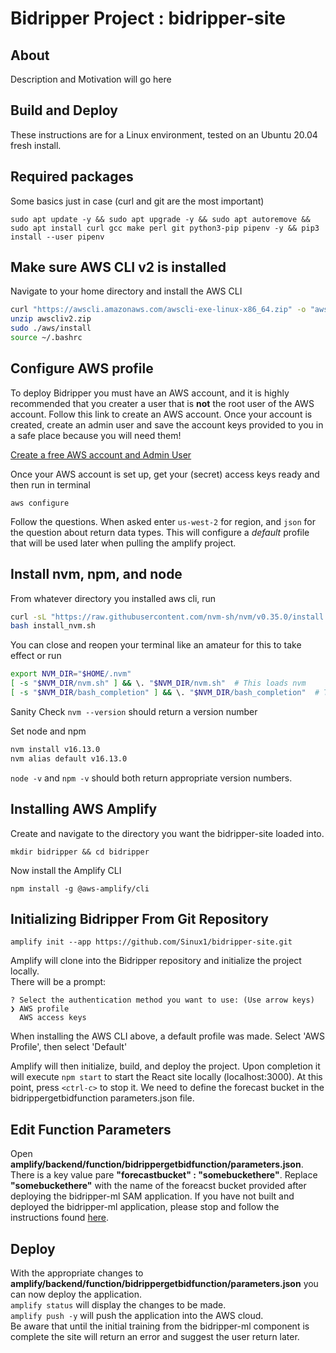 # Bidripper Project : bidripper-site

## About

Description and Motivation will go here

## Build and Deploy 

These instructions are for a Linux environment, tested on an Ubuntu 20.04 fresh install.  

## Required packages

Some basics just in case (curl and git are the most important)

`sudo apt update -y && sudo apt upgrade -y && sudo apt autoremove && sudo apt install curl gcc make perl git python3-pip pipenv -y && pip3 install --user pipenv`  


## Make sure AWS CLI v2 is installed

Navigate to your home directory and install the AWS CLI
```bash
curl "https://awscli.amazonaws.com/awscli-exe-linux-x86_64.zip" -o "awscliv2.zip"
unzip awscliv2.zip
sudo ./aws/install
source ~/.bashrc
```

## Configure AWS profile

To deploy Bidripper you must have an AWS account, and it is highly recommended that you creater a user that is **not** the root user of the AWS account. Follow this link to create an AWS account. Once your account is created, create an admin user and save the account keys provided to you in a safe place because you will need them!

[Create a free AWS account and Admin User](https://docs.aws.amazon.com/translate/latest/dg/setting-up.html)


Once your AWS account is set up, get your (secret) access keys ready and then run in terminal

`aws configure`

Follow the questions. When asked enter `us-west-2` for region, and `json` for the question about return data types. This will configure a *_default_* profile that will be used later when pulling the amplify project.  

## Install nvm, npm, and node

From whatever directory  you installed aws cli, run

```bash
curl -sL "https://raw.githubusercontent.com/nvm-sh/nvm/v0.35.0/install.sh" -o install_nvm.sh
bash install_nvm.sh
```

You can close and reopen your terminal like an amateur for this to take effect or run  

```bash
export NVM_DIR="$HOME/.nvm"
[ -s "$NVM_DIR/nvm.sh" ] && \. "$NVM_DIR/nvm.sh"  # This loads nvm
[ -s "$NVM_DIR/bash_completion" ] && \. "$NVM_DIR/bash_completion"  # This loads nvm bash_completion
```

Sanity Check
`nvm --version` should return a version number

Set node and npm  

```bash
nvm install v16.13.0
nvm alias default v16.13.0

```
`node -v` and `npm -v` should both return appropriate version numbers.

## Installing AWS Amplify

Create and navigate to the directory you want the bidripper-site loaded into.

`mkdir bidripper && cd bidripper`

Now install the Amplify CLI

`npm install -g @aws-amplify/cli`

## Initializing Bidripper From Git Repository

`amplify init --app https://github.com/Sinux1/bidripper-site.git`  

Amplify will clone into the Bidripper repository and initialize the project locally.  
There will be a prompt:
```
? Select the authentication method you want to use: (Use arrow keys)
❯ AWS profile 
  AWS access keys 
```

When installing the AWS CLI above, a default profile was made. Select 'AWS Profile', then select 'Default'  

Amplify will then initialize, build, and deploy the project. Upon completion it will execute `npm start` to start the React site locally (localhost:3000). At this point, press `<ctrl-c>` to stop it. We need to define the forecast bucket in the bidrippergetbidfunction parameters.json file. 

## Edit Function Parameters

Open __amplify/backend/function/bidrippergetbidfunction/parameters.json__.  
There is a key value pare __"forecastbucket" : "somebuckethere"__. Replace __"somebuckethere"__ with the name of the foreacst bucket provided after deploying the bidripper-ml SAM application. If you have not built and deployed the bidripper-ml application, please stop and follow the instructions found [here](https://github.com/Sinux1/bidripper-ml).

## Deploy 

With the appropriate changes to __amplify/backend/function/bidrippergetbidfunction/parameters.json__ you can now deploy the application.  
`amplify status` will display the changes to be made.  
`amplify push -y` will push the application into the AWS cloud.  
Be aware that until the initial training from the bidripper-ml component is complete the site will return an error and suggest the user return later. 